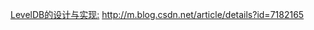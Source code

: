 [LevelDB的设计与实现:](http://m.blog.csdn.net/article/details?id=7182165) http://m.blog.csdn.net/article/details?id=7182165
